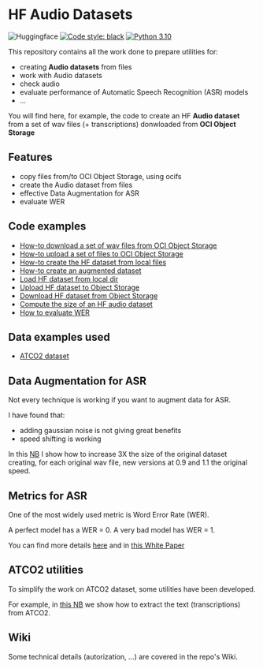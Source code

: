 # HF Audio Datasets
![Huggingface](https://huggingface.co/front/assets/huggingface_logo.svg)
[![Code style: black](https://img.shields.io/badge/code%20style-black-000000.svg)](https://github.com/psf/black)
[![Python 3.10](https://img.shields.io/badge/python-3.10-blue.svg)](https://www.python.org/downloads/release/python-3100/)

This repository contains all the work done to prepare utilities for: 
* creating **Audio datasets** from files
* work with Audio datasets
* check audio
* evaluate performance of Automatic Speech Recognition (ASR) models
* ...

You will find here, for example, the code to create an HF **Audio dataset** from a set of wav files (+ transcriptions) 
donwloaded from **OCI Object Storage**

## Features
* copy files from/to OCI Object Storage, using ocifs
* create the Audio dataset from files
* effective Data Augmentation for ASR
* evaluate WER

## Code examples
* [How-to download a set of wav files from OCI Object Storage](./download_from_oss.ipynb)
* [How-to upload a set of files to OCI Object Storage](./upload_to_oss.ipynb)
* [How-to create the HF dataset from local files](./prepare_dataset.ipynb)
* [How-to create an augmented dataset](./prepare_dataset_augmented.ipynb)
* [Load HF dataset from local dir](./test_load_from_local.ipynb)
* [Upload HF dataset to Object Storage](./upload_dataset_to_oss.ipynb)
* [Download HF dataset from Object Storage](./download_dataset_from_oss.ipynb)
* [Compute the size of an HF audio dataset](./compute_dataset_size_from_hf.ipynb)
* [How to evaluate WER](./evaluate_wer.ipynb)

## Data examples used
* [ATCO2 dataset](https://www.atco2.org/data)

## Data Augmentation for ASR
Not every technique is working if you want to augment data for ASR.

I have found that:
* adding gaussian noise is not giving great benefits
* speed shifting is working

In this [NB](./prepare_dataset_augmented.ipynb) I show how to increase 3X the size of the original dataset
creating, for each original wav file, new versions at 0.9 and 1.1 the original speed.

## Metrics for ASR
One of the most widely used metric is Word Error Rate (WER).

A perfect model has a WER = 0.
A very bad model has WER = 1.

You can find more details [here](https://huggingface.co/spaces/evaluate-metric/wer) and in [this White Paper](https://www.cs.cmu.edu/~roni/papers/eval-metrics-bntuw-9802.pdf)

## ATCO2 utilities
To simplify the work on ATCO2 dataset, some utilities have been developed.

For example, in [this NB](./extract_txt_from_atco2_xml.ipynb) we show how to extract the text (transcriptions) from ATCO2.

## Wiki
Some technical details (autorization, ...) are covered in the repo's Wiki.


